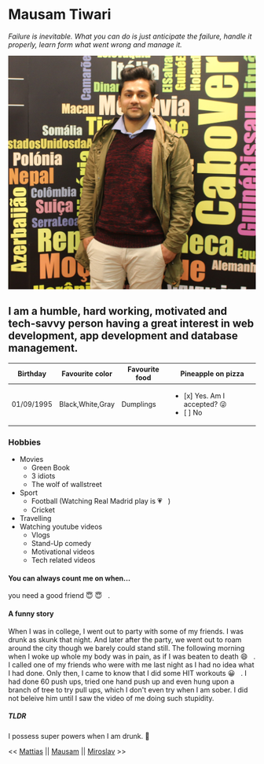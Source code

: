# Mausam Tiwari


*Failure is inevitable. What you can do is just anticipate the failure, handle it properly, learn form what went wrong and manage it.*


![Me](Me.jpg)


## I am a humble, hard working, motivated and tech-savvy person having a great interest in web development, app development and database management.


|Birthday|Favourite color|Favourite food|Pineapple on pizza|
|-|-|-|-|
|01/09/1995|Black,White,Gray|Dumplings|<ul><li>[x] Yes. Am I accepted? :stuck_out_tongue_winking_eye:&nbsp; </li> <li>[ ] No</li> </ul>|


### Hobbies
* Movies
  * Green Book
  * 3 idiots
  * The wolf of wallstreet
* Sport
  * Football (Watching Real Madrid play is :heartpulse: &nbsp; )
  * Cricket
* Travelling
* Watching youtube videos 
  * Vlogs
  * Stand-Up comedy
  * Motivational videos
  * Tech related videos


#### You can always count me on when...
  you need a good friend 😇  :innocent: &nbsp; .


#### A funny story
  When I was in college, I went out to party with some of my friends. I was drunk as skunk that night. And later after the party, we went out to roam around the city though we barely could stand still. The following morning when I woke up whole my body was in pain, as if I was beaten to death :smile: &nbsp; . I called one of my friends who were with me last night as I had no idea what I had done. Only then, I came to know that I did some HIT workouts :grinning: &nbsp; . I had done 60 push ups, tried one hand push up and even hung upon a branch of tree to try pull ups, which I don't even try when I am sober. I did not beleive him until I saw the video of me doing such stupidity. 


##### TLDR
  I possess super powers when I am drunk. :muscle:  


<< [Mattias](https://github.com/WiseCoding/markdown-warmup-css) || [Mausam](https://github.com/ErAsuratya/markdown-warmup-css) || [Miroslav](https://github.com/miroslavveljanoski/markdown-challenge/blob/master/README.md) >>
